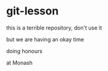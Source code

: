 # git-lesson

this is a terrible repository, don't use it

but we are having an okay time

doing honours 

at Monash
